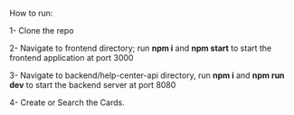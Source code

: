 How to run: 

1- Clone the repo

2- Navigate to frontend directory; run **npm i** and **npm start** to start the frontend application at port 3000

3- Navigate to backend/help-center-api directory, run **npm i** and **npm run dev** to start the backend server at port 8080

4- Create or Search the Cards.
